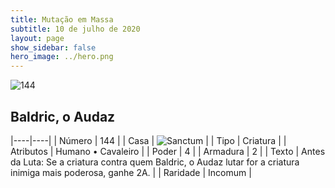 ```yaml
---
title: Mutação em Massa
subtitle: 10 de julho de 2020
layout: page
show_sidebar: false
hero_image: ../hero.png
---
```


![144](https://cdn.keyforgegame.com/media/card_front/pt/479_144_8W3R4977V5F4_pt.png)

## Baldric, o Audaz

|----|----|
| Número | 144 |
| Casa | ![Sanctum](https://archonarcana.com/images/thumb/c/c7/Sanctum.png/22px-Sanctum.png "Santuário") |
| Tipo | Criatura |
| Atributos | Humano • Cavaleiro |
| Poder | 4 |
| Armadura | 2 |
| Texto | Antes da Luta: Se a criatura contra quem Baldric, o Audaz lutar for a criatura inimiga mais poderosa, ganhe 2A. |
| Raridade | Incomum |
